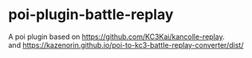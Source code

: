 # poi-plugin-battle-replay
A poi plugin based on https://github.com/KC3Kai/kancolle-replay.  
and
https://kazenorin.github.io/poi-to-kc3-battle-replay-converter/dist/
